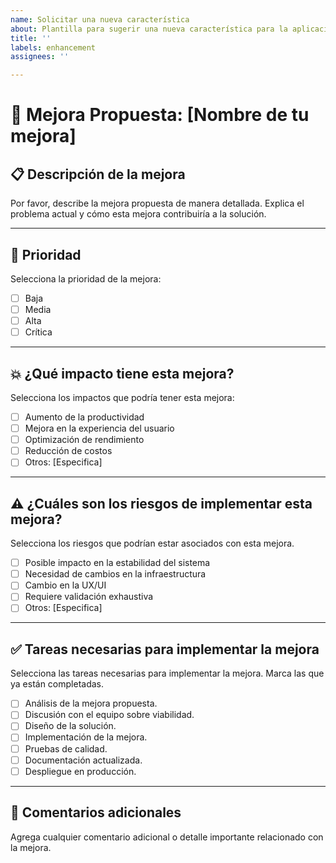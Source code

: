 ```yaml
---
name: Solicitar una nueva característica
about: Plantilla para sugerir una nueva característica para la aplicación
title: ''
labels: enhancement
assignees: ''

---
```


# 🚀 Mejora Propuesta: [Nombre de tu mejora]

## 📋 Descripción de la mejora
Por favor, describe la mejora propuesta de manera detallada. Explica el problema actual y cómo esta mejora contribuiría a la solución.

---

## 🔴 Prioridad
Selecciona la prioridad de la mejora:

- [ ] Baja
- [ ] Media
- [ ] Alta
- [ ] Crítica

---

## 💥 ¿Qué impacto tiene esta mejora?
Selecciona los impactos que podría tener esta mejora:

- [ ] Aumento de la productividad
- [ ] Mejora en la experiencia del usuario
- [ ] Optimización de rendimiento
- [ ] Reducción de costos
- [ ] Otros: [Especifica]

---

## ⚠️ ¿Cuáles son los riesgos de implementar esta mejora?
Selecciona los riesgos que podrían estar asociados con esta mejora.

- [ ] Posible impacto en la estabilidad del sistema
- [ ] Necesidad de cambios en la infraestructura
- [ ] Cambio en la UX/UI
- [ ] Requiere validación exhaustiva
- [ ] Otros: [Especifica]

---

## ✅ Tareas necesarias para implementar la mejora
Selecciona las tareas necesarias para implementar la mejora. Marca las que ya están completadas.

- [ ] Análisis de la mejora propuesta.
- [ ] Discusión con el equipo sobre viabilidad.
- [ ] Diseño de la solución.
- [ ] Implementación de la mejora.
- [ ] Pruebas de calidad.
- [ ] Documentación actualizada.
- [ ] Despliegue en producción.

---

## 💬 Comentarios adicionales
Agrega cualquier comentario adicional o detalle importante relacionado con la mejora.
